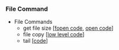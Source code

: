 
### File Command
* File Commands
   * get file size [[fopen code](https://github.com/csbyun-data/C-Pro/blob/main/chap03/FileCmd/file_size_fopen.c), [open code](https://github.com/csbyun-data/C-Pro/blob/main/chap03/FileCmd/file_size_open.c)]
   * file copy [[low level code](https://github.com/csbyun-data/C-Pro/blob/main/chap03/FileCmd/file_copy_open.c)]
   * tail [[code]()]

